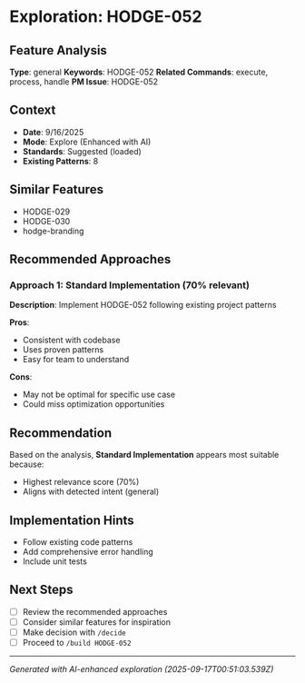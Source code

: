 # Exploration: HODGE-052

## Feature Analysis
**Type**: general
**Keywords**: HODGE-052
**Related Commands**: execute, process, handle
**PM Issue**: HODGE-052

## Context
- **Date**: 9/16/2025
- **Mode**: Explore (Enhanced with AI)
- **Standards**: Suggested (loaded)
- **Existing Patterns**: 8


## Similar Features
- HODGE-029
- HODGE-030
- hodge-branding




## Recommended Approaches


### Approach 1: Standard Implementation (70% relevant)
**Description**: Implement HODGE-052 following existing project patterns

**Pros**:
- Consistent with codebase
- Uses proven patterns
- Easy for team to understand

**Cons**:
- May not be optimal for specific use case
- Could miss optimization opportunities


## Recommendation
Based on the analysis, **Standard Implementation** appears most suitable because:
- Highest relevance score (70%)
- Aligns with detected intent (general)


## Implementation Hints
- Follow existing code patterns
- Add comprehensive error handling
- Include unit tests

## Next Steps
- [ ] Review the recommended approaches
- [ ] Consider similar features for inspiration
- [ ] Make decision with `/decide`
- [ ] Proceed to `/build HODGE-052`

---
*Generated with AI-enhanced exploration (2025-09-17T00:51:03.539Z)*
